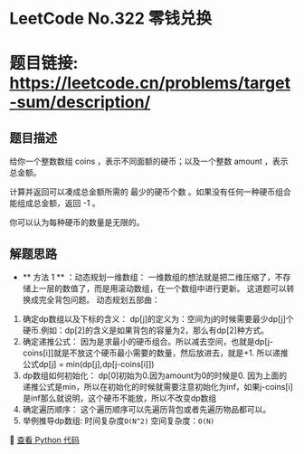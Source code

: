 # LeetCode No.322 零钱兑换

# 题目链接: https://leetcode.cn/problems/target-sum/description/


## 题目描述
给你一个整数数组 coins ，表示不同面额的硬币；以及一个整数 amount ，表示总金额。

计算并返回可以凑成总金额所需的 最少的硬币个数 。如果没有任何一种硬币组合能组成总金额，返回 -1 。

你可以认为每种硬币的数量是无限的。

## 解题思路
- ** 方法 1 ** ：动态规划一维数组：
一维数组的想法就是把二维压缩了，不存储上一层的数值了，而是用滚动数组，在一个数组中进行更新。
这道题可以转换成完全背包问题。
动态规划五部曲：
1. 确定dp数组以及下标的含义：
dp[j]的定义为：空间为j的时候需要最少dp[j]个硬币.例如：dp[2]的含义是如果背包的容量为2，那么有dp[2]种方式。
2. 确定递推公式：
因为是求最小的硬币组合。所以减去空间，也就是dp[j-coins[i]]就是不放这个硬币最小需要的数量，然后放进去，就是+1.
所以递推公式dp[j] = min(dp[j],dp[j-coins[i]])
3. dp数组如何初始化：
dp[0]初始为0.因为amount为0的时候是0.
因为上面的递推公式是min，所以在初始化的时候就需要注意初始化为inf，如果j-coins[i]是inf那么就说明，这个硬币不能放，所以不改变dp数组
4. 确定遍历顺序：
这个遍历顺序可以先遍历背包或者先遍历物品都可以。
5. 举例推导dp数组:
时间复杂度`O(N^2)` 
空间复杂度：`O(N)` 

📌 [查看 Python 代码](../solutions/python/No_322_零钱兑换.py)